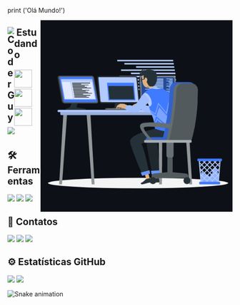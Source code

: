 print ('Olá Mundo!')

<div> <img src="https://github.com/AdityaKumar28/AdityaKumar28/blob/main/animation.gif?raw=true" align="right" windth="40" height="430" /> </div>

## <img align="left" alt="CoderGuy" width="3%" src="https://www.csm.ornl.gov/~sheldon/ds/images/book_q.gif" > <p>&nbsp;Estudando</p>


<img src="https://cdn.jsdelivr.net/gh/devicons/devicon/icons/react/react-original.svg" width="40" height="40"/> <img src="https://cdn.jsdelivr.net/gh/devicons/devicon/icons/html5/html5-original.svg" width="40" height="40"/> <img src="https://cdn.jsdelivr.net/gh/devicons/devicon/icons/css3/css3-original.svg" width="40" height="40"/> <img src="https://cdn.jsdelivr.net/gh/devicons/devicon/icons/python/python-original.svg" width="40" heigth="40" />


## 🛠 Ferramentas

<img src="https://cdn.jsdelivr.net/gh/devicons/devicon/icons/linux/linux-original.svg" width="40" heigth="40" /> <img src="https://theme.zdassets.com/theme_assets/888110/9f5a5e9938e305e7ef080825213d8ef62c6202c2.png" width="40" heigth="40"/> <img src="https://cdn.jsdelivr.net/gh/devicons/devicon/icons/windows8/windows8-original.svg" width="40" heigth="40"/>


## 🤝 Contatos

<div>
<a href="https://www.linkedin.com/in/matheus-victor-gomes-teixeira-silva-a46807198/" target="_blank"><img src="https://img.shields.io/badge/-LinkedIn-%230077B5?style=for-the-badge&logo=linkedin&logoColor=white" target="_blank"></a>
<a href="https://www.instagram.com/vict.or_matheus/" target="_blank"><img src="https://img.shields.io/badge/-Instagram-%23E4405F?style=for-the-badge&logo=instagram&logoColor=white" target="_blank"></a>
<a href = "victor_matheus1@outlook.com"><img src="https://img.shields.io/badge/Gmail-D14836?style=for-the-badge&logo=gmail&logoColor=white" target="_blank"></a>
</div>



## ⚙️ Estatísticas GitHub

<p align="left">
<href="https://github.com/VictorMatheusT">
  <img height="140em" src="https://github-readme-stats-eight-theta.vercel.app/api?username=VictorMatheusT&show_icons=true&theme=dark&include_all_commits=true&count_private=true"/>
  <align="center">
  <img height="140em" src="https://github-readme-stats-eight-theta.vercel.app/api/top-langs/?username=VictorMatheusT&layout=compact&langs_count=8&theme=dark"/>
   
 ![Snake animation](https://github.com/VictorMatheusT/VictorMatheusT/blob/output/github-contribution-grid-snake.svg)
